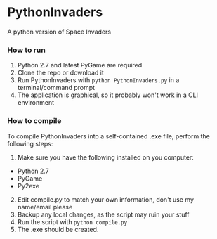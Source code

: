 # PythonInvaders
A python version of Space Invaders

### How to run
1. Python 2.7 and latest PyGame are required
2. Clone the repo or download it
3. Run PythonInvaders with `python PythonInvaders.py` in a terminal/command prompt
4. The application is graphical, so it probably won't work in a CLI environment

### How to compile
To compile PythonInvaders into a self-contained .exe file, perform the following steps:
1. Make sure you have the following installed on you computer:
  * Python 2.7
  * PyGame
  * Py2exe
2. Edit compile.py to match your own information, don't use my name/email please
3. Backup any local changes, as the script may ruin your stuff
4. Run the script with `python compile.py`
5. The .exe should be created.
